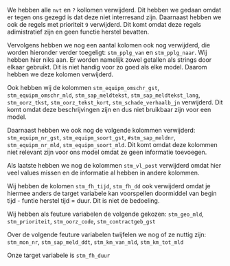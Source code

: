 We hebben alle `nvt` en `?` kollomen verwijderd. Dit hebben we gedaan omdat er tegen ons gezegd is dat deze niet interresand zijn. Daarnaast hebben we ook de regels met prioriteit `9` verwijderd. Dit komt omdat deze regels adimistratief zijn en geen functie herstel bevatten.

Vervolgens hebben we nog een aantal kolomen ook nog verwijderd, die worden hieronder verder toegeligt:
`stm_pplg_van` en `stm_pplg_naar`. Wij hebben hier niks aan. Er worden namelijk zowel getallen als strings door elkaar gebruikt. Dit is niet handig voor zo goed als elke model. Daarom hebben we deze kolomen verwijderd.

Ook hebben wij de kolommen `stm_equipm_omschr_gst`, `stm_equipm_omschr_mld`, `stm_sap_meldtekst`, `stm_sap_meldtekst_lang`, `stm_oorz_tkst`, `stm_oorz_tekst_kort`, `stm_schade_verhaalb_jn` verwijderd. Dit komt omdat deze beschrijvingen zijn en dus niet bruikbaar zijn voor een model.

Daarnaast hebben we ook nog de volgende kolommen verwijderd: `stm_equipm_nr_gst`,  `stm_equipm_soort_gst`, `#stm_sap_meldnr`, `stm_equipm_nr_mld`, `stm_equipm_soort_mld`. Dit komt omdat deze kolommen niet relevant zijn voor ons model omdat ze geen informatie toevoegen.

Als laatste hebben we nog de kolommen `stm_vl_post` verwijderd omdat hier veel values missen en de informatie al hebben in andere kolommen.

Wij hebben de kolomen  `stm_fh_tijd`, `stm_fh_dd` ook verwijderd omdat je hiermee anders de target variabele kan voorspellen doormiddel van begin tijd - funtie herstel tijd = duur. Dit is niet de bedoeling.

Wij hebben als feuture variabelen de volgende gekozen: `stm_geo_mld`, `stm_prioriteit`, `stm_oorz_code`, `stm_contractgeb_gst`

Over de volgende feuture variabelen twijfelen we nog of ze nuttig zijn: `stm_mon_nr`, `stm_sap_meld_ddt`, `stm_km_van_mld`, `stm_km_tot_mld`

Onze target variabele is `stm_fh_duur`